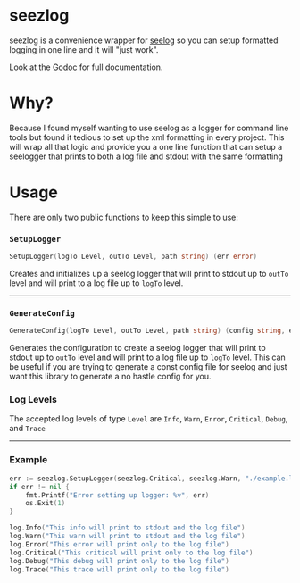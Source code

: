 # seezlog
seezlog is a convenience wrapper for [seelog](https://github.com/cihub/seelog) so you can setup formatted logging in one line and it will "just work".

Look at the [Godoc](http://godoc.org/github.com/grindlemire/seezlog) for full documentation.


# Why?
Because I found myself wanting to use seelog as a logger for command line tools but found it tedious to set up the xml formatting in every project. This will wrap all that logic and provide you a one line function that can setup a seelogger that prints to both a log file and stdout with the same formatting


# Usage
There are only two public functions to keep this simple to use:

### `SetupLogger`
```Go
SetupLogger(logTo Level, outTo Level, path string) (err error)
```
Creates and initializes up a seelog logger that will print to stdout up to `outTo` level and will print to a log file up to `logTo` level.

---
### `GenerateConfig`
```Go
GenerateConfig(logTo Level, outTo Level, path string) (config string, err error)
```
Generates the configuration to create a seelog logger that will print to stdout up to `outTo` level and will print to a log file up to `logTo` level. This can be useful if you are trying to generate a const config file for seelog and just want this library to generate a no hastle config for you.

### Log  Levels
The accepted log levels of type `Level` are
`Info`, `Warn`, `Error`, `Critical`, `Debug`, and `Trace`

---

### Example
```Go
err := seezlog.SetupLogger(seezlog.Critical, seezlog.Warn, "./example.log")
if err != nil {
    fmt.Printf("Error setting up logger: %v", err)
    os.Exit(1)
}

log.Info("This info will print to stdout and the log file")
log.Warn("This warn will print to stdout and the log file")
log.Error("This error will print only to the log file")
log.Critical("This critical will print only to the log file")
log.Debug("This debug will print only to the log file")
log.Trace("This trace will print only to the log file")
```